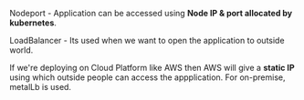 Nodeport - Application can be accessed using **Node IP & port allocated by kubernetes**.

LoadBalancer - Its used when we want to open the application to outside world.

If we're deploying on Cloud Platform like AWS then AWS will give a **static IP** using which outside people can access the appplication. For on-premise, metalLb is used.
